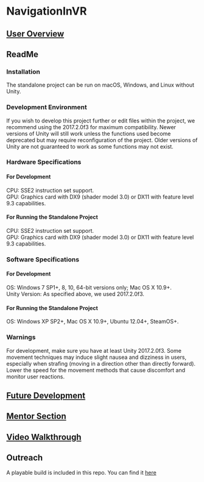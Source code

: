 # NavigationInVR

## [User Overview](UserOverview.md)

## ReadMe
### Installation
The standalone project can be run on macOS, Windows, and Linux without Unity.

### Development Environment
If you wish to develop this project further or edit files within the project, we recommend using the 2017.2.0f3 for maximum compatibility. Newer versions of Unity will still work unless the functions used become deprecated but may require reconfiguration of the project. Older versions of Unity are not guaranteed to work as some functions may not exist.

### Hardware Specifications
#### For Development
CPU: SSE2 instruction set support.  
GPU: Graphics card with DX9 (shader model 3.0) or DX11 with feature level 9.3 capabilities.  

#### For Running the Standalone Project
CPU: SSE2 instruction set support.  
GPU: Graphics card with DX9 (shader model 3.0) or DX11 with feature level 9.3 capabilities.  

### Software Specifications
#### For Development
OS: Windows 7 SP1+, 8, 10, 64-bit versions only; Mac OS X 10.9+.  
Unity Version: As specified above, we used 2017.2.0f3.

#### For Running the Standalone Project
OS: Windows XP SP2+, Mac OS X 10.9+, Ubuntu 12.04+, SteamOS+.  

### Warnings
For development, make sure you have at least Unity 2017.2.0f3. Some movement techniques may induce slight nausea and dizziness in users, especially when strafing (moving in a direction other than directly forward). Lower the speed for the movement methods that cause discomfort and monitor user reactions.

## [Future Development](FutureDeveloper.md)

## [Mentor Section](MentorSection.md)

## [Video Walkthrough](#)

## Outreach
A playable build is included in this repo. You can find it [here](#)